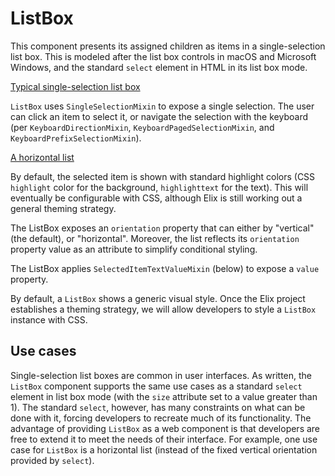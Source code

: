 # ListBox

This component presents its assigned children as items in a single-selection
list box. This is modeled after the list box controls in macOS and Microsoft
Windows, and the standard `select` element in HTML in its list box mode.

[Typical single-selection list box](/demos/listBox.html)

`ListBox` uses `SingleSelectionMixin` to expose a single selection. The user can
click an item to select it, or navigate the selection with the keyboard (per
`KeyboardDirectionMixin`, `KeyboardPagedSelectionMixin`, and
`KeyboardPrefixSelectionMixin`).

[A horizontal list](/demos/horizontalList.html)

By default, the selected item is shown with standard highlight colors (CSS
`highlight` color for the background, `highlighttext` for the text). This will
eventually be configurable with CSS, although Elix is still working out a
general theming strategy.

The ListBox exposes an `orientation` property that can either by "vertical" (the
default), or "horizontal". Moreover, the list reflects its `orientation`
property value as an attribute to simplify conditional styling.

The ListBox applies `SelectedItemTextValueMixin` (below) to expose a `value`
property.

By default, a `ListBox` shows a generic visual style. Once the Elix project
establishes a theming strategy, we will allow developers to style a `ListBox`
instance with CSS.

## Use cases

Single-selection list boxes are common in user interfaces. As written, the
`ListBox` component supports the same use cases as a standard `select` element
in list box mode (with the `size` attribute set to a value greater than 1). The
standard `select`, however, has many constraints on what can be done with it,
forcing developers to recreate much of its functionality. The advantage of
providing `ListBox` as a web component is that developers are free to extend it
to meet the needs of their interface. For example, one use case for `ListBox`
is a horizontal list (instead of the fixed vertical orientation provided by
`select`).
